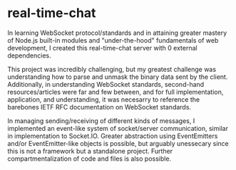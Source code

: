 # real-time-chat

In learning WebSocket protocol/standards and in attaining greater mastery of Node.js built-in modules and "under-the-hood" fundamentals of web development, I created this real-time-chat server with 0 external dependencies.

This project was incredibly challenging, but my greatest challenge was understanding how to parse and unmask the binary data sent by the client. Additionally, in understanding WebSocket standards, second-hand resources/articles were far and few between, and for full implementation, application, and understanding, it was necesarry to reference the barebones IETF RFC documentation on WebSocket standards.

In managing sending/receiving of different kinds of messages, I implemented an event-like system of socket/server communication, similar in implementation to Socket.IO. Greater abstraction using EventEmitters and/or EventEmitter-like objects is possible, but arguably unessecary since this is not a framework but a standalone project. Further compartmentalization of code and files is also possible.
